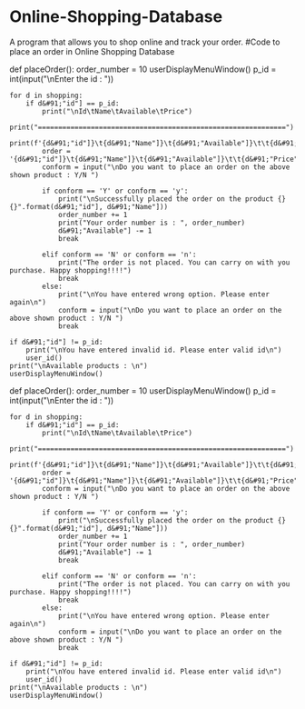 # Online-Shopping-Database
A program that allows you to shop online and track your order. 
#Code to place an order in Online Shopping Database

def placeOrder():
    order_number = 10
    userDisplayMenuWindow()
    p_id = int(input("\nEnter the id : "))

    for d in shopping:
        if d&#91;"id"] == p_id:
            print("\nId\tName\tAvailable\tPrice")
            print("=============================================================")
            print(f'{d&#91;"id"]}\t{d&#91;"Name"]}\t{d&#91;"Available"]}\t\t{d&#91;"Price"]}')
            order = '{d&#91;"id"]}\t{d&#91;"Name"]}\t{d&#91;"Available"]}\t\t{d&#91;"Price"]}'
            conform = input("\nDo you want to place an order on the above shown product : Y/N ")

            if conform == 'Y' or conform == 'y':
                print("\nSuccessfully placed the order on the product {} {}".format(d&#91;"id"], d&#91;"Name"]))
                order_number += 1
                print("Your order number is : ", order_number)
                d&#91;"Available"] -= 1
                break

            elif conform == 'N' or conform == 'n':
                print("The order is not placed. You can carry on with you purchase. Happy shopping!!!!")
                break
            else:
                print("\nYou have entered wrong option. Please enter again\n")
                conform = input("\nDo you want to place an order on the above shown product : Y/N ")
                break

    if d&#91;"id"] != p_id:
        print("\nYou have entered invalid id. Please enter valid id\n")
        user_id()
    print("\nAvailable products : \n")
    userDisplayMenuWindow()

def placeOrder():
    order_number = 10
    userDisplayMenuWindow()
    p_id = int(input("\nEnter the id : "))
 
    for d in shopping:
        if d&#91;"id"] == p_id:
            print("\nId\tName\tAvailable\tPrice")
            print("=============================================================")
            print(f'{d&#91;"id"]}\t{d&#91;"Name"]}\t{d&#91;"Available"]}\t\t{d&#91;"Price"]}')
            order = '{d&#91;"id"]}\t{d&#91;"Name"]}\t{d&#91;"Available"]}\t\t{d&#91;"Price"]}'
            conform = input("\nDo you want to place an order on the above shown product : Y/N ")
 
            if conform == 'Y' or conform == 'y':
                print("\nSuccessfully placed the order on the product {} {}".format(d&#91;"id"], d&#91;"Name"]))
                order_number += 1
                print("Your order number is : ", order_number)
                d&#91;"Available"] -= 1
                break
 
            elif conform == 'N' or conform == 'n':
                print("The order is not placed. You can carry on with you purchase. Happy shopping!!!!")
                break
            else:
                print("\nYou have entered wrong option. Please enter again\n")
                conform = input("\nDo you want to place an order on the above shown product : Y/N ")
                break
 
    if d&#91;"id"] != p_id:
        print("\nYou have entered invalid id. Please enter valid id\n")
        user_id()
    print("\nAvailable products : \n")
    userDisplayMenuWindow()
